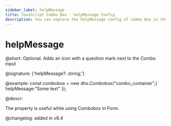 ```yaml
---
sidebar_label: helpMessage
title: JavaScript Combo Box - helpMessage Config 
description: You can explore the helpMessage config of Combo Box in the documentation of the DHTMLX JavaScript UI library. Browse developer guides and API reference, try out code examples and live demos, and download a free 30-day evaluation version of DHTMLX Suite.
---
```


# helpMessage

@short: Optional. Adds an icon with a question mark next to the Combo input

@signature: {'helpMessage?: string;'}

@example:
const combobox = new dhx.Combobox("combo_container",{
	helpMessage:"Some text"
});

@descr:

The property is useful while using Combobox in Form.

@changelog: added in v6.4

[comment]: # (@related: combobox/how_to_start.md#initialize-combobox combobox/configuration.md#help-icon)
